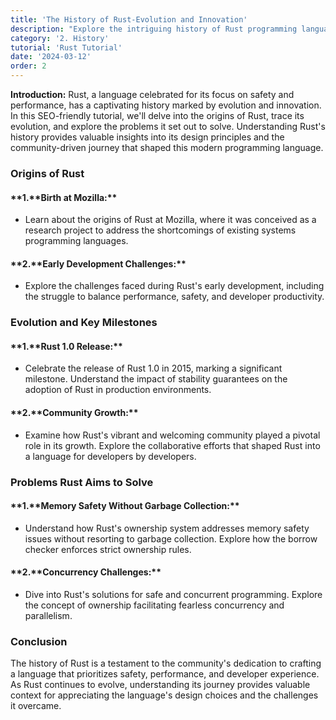 ```yaml
---
title: 'The History of Rust-Evolution and Innovation'
description: "Explore the intriguing history of Rust programming language. Uncover its origins, evolution, and the problems it aimed to solve. Gain insights into Rust's journey to becoming a modern, reliable, and efficient language."
category: '2. History'
tutorial: 'Rust Tutorial'
date: '2024-03-12'
order: 2
---
```



**Introduction:**
Rust, a language celebrated for its focus on safety and performance, has a captivating history marked by evolution and innovation. In this SEO-friendly tutorial, we'll delve into the origins of Rust, trace its evolution, and explore the problems it set out to solve. Understanding Rust's history provides valuable insights into its design principles and the community-driven journey that shaped this modern programming language.

### Origins of Rust

#### **1.**Birth at Mozilla:\*\*

- Learn about the origins of Rust at Mozilla, where it was conceived as a research project to address the shortcomings of existing systems programming languages.

#### **2.**Early Development Challenges:\*\*

- Explore the challenges faced during Rust's early development, including the struggle to balance performance, safety, and developer productivity.

### Evolution and Key Milestones

#### **1.**Rust 1.0 Release:\*\*

- Celebrate the release of Rust 1.0 in 2015, marking a significant milestone. Understand the impact of stability guarantees on the adoption of Rust in production environments.

#### **2.**Community Growth:\*\*

- Examine how Rust's vibrant and welcoming community played a pivotal role in its growth. Explore the collaborative efforts that shaped Rust into a language for developers by developers.

### Problems Rust Aims to Solve

#### **1.**Memory Safety Without Garbage Collection:\*\*

- Understand how Rust's ownership system addresses memory safety issues without resorting to garbage collection. Explore how the borrow checker enforces strict ownership rules.

#### **2.**Concurrency Challenges:\*\*

- Dive into Rust's solutions for safe and concurrent programming. Explore the concept of ownership facilitating fearless concurrency and parallelism.

### Conclusion

The history of Rust is a testament to the community's dedication to crafting a language that prioritizes safety, performance, and developer experience. As Rust continues to evolve, understanding its journey provides valuable context for appreciating the language's design choices and the challenges it overcame.
